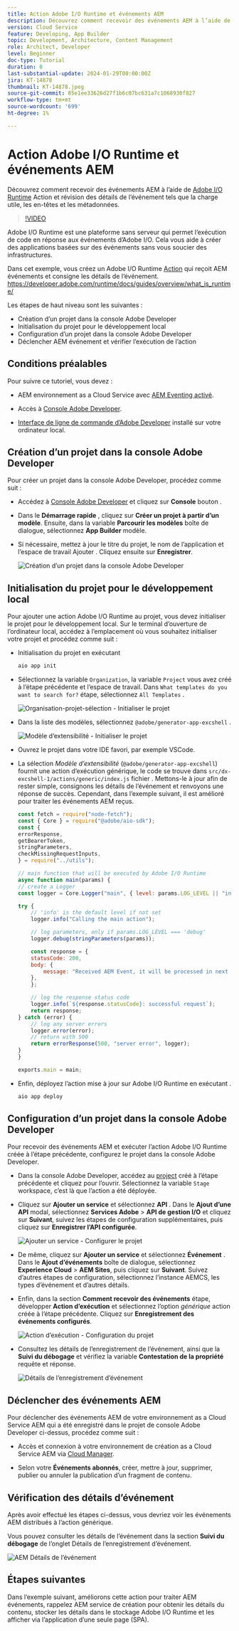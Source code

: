 ```yaml
---
title: Action Adobe I/O Runtime et événements AEM
description: Découvrez comment recevoir des événements AEM à l’aide de l’action Adobe I/O Runtime et consulter les détails de l’événement tels que la charge utile, les en-têtes et les métadonnées.
version: Cloud Service
feature: Developing, App Builder
topic: Development, Architecture, Content Management
role: Architect, Developer
level: Beginner
doc-type: Tutorial
duration: 0
last-substantial-update: 2024-01-29T00:00:00Z
jira: KT-14878
thumbnail: KT-14878.jpeg
source-git-commit: 85e1ee33626d27f1b6c07bc631a7c1068930f827
workflow-type: tm+mt
source-wordcount: '699'
ht-degree: 1%

---
```



# Action Adobe I/O Runtime et événements AEM

Découvrez comment recevoir des événements AEM à l’aide de [Adobe I/O Runtime](https://developer.adobe.com/runtime/docs/guides/overview/what_is_runtime/) Action et révision des détails de l’événement tels que la charge utile, les en-têtes et les métadonnées.

>[!VIDEO](https://video.tv.adobe.com/v/3427053?quality=12&learn=on)

Adobe I/O Runtime est une plateforme sans serveur qui permet l’exécution de code en réponse aux événements d’Adobe I/O. Cela vous aide à créer des applications basées sur des événements sans vous soucier des infrastructures.

Dans cet exemple, vous créez un Adobe I/O Runtime [Action](https://developer.adobe.com/runtime/docs/guides/using/creating_actions/) qui reçoit AEM événements et consigne les détails de l’événement.
https://developer.adobe.com/runtime/docs/guides/overview/what_is_runtime/

Les étapes de haut niveau sont les suivantes :

- Création d’un projet dans la console Adobe Developer
- Initialisation du projet pour le développement local
- Configuration d’un projet dans la console Adobe Developer
- Déclencher AEM événement et vérifier l’exécution de l’action

## Conditions préalables

Pour suivre ce tutoriel, vous devez :

- AEM environnement as a Cloud Service avec [AEM Eventing activé](https://developer.adobe.com/experience-cloud/experience-manager-apis/guides/events/#enable-aem-events-on-your-aem-cloud-service-environment).

- Accès à [Console Adobe Developer](https://developer.adobe.com/developer-console/docs/guides/getting-started/).

- [Interface de ligne de commande d’Adobe Developer](https://developer.adobe.com/runtime/docs/guides/tools/cli_install/) installé sur votre ordinateur local.

## Création d’un projet dans la console Adobe Developer

Pour créer un projet dans la console Adobe Developer, procédez comme suit :

- Accédez à [Console Adobe Developer](https://developer.adobe.com/) et cliquez sur **Console** bouton .

- Dans le **Démarrage rapide** , cliquez sur **Créer un projet à partir d’un modèle**. Ensuite, dans la variable **Parcourir les modèles** boîte de dialogue, sélectionnez **App Builder** modèle.

- Si nécessaire, mettez à jour le titre du projet, le nom de l’application et l’espace de travail Ajouter . Cliquez ensuite sur **Enregistrer**.

  ![Création d’un projet dans la console Adobe Developer](../assets/examples/runtime-action/create-project.png)


## Initialisation du projet pour le développement local

Pour ajouter une action Adobe I/O Runtime au projet, vous devez initialiser le projet pour le développement local. Sur le terminal d’ouverture de l’ordinateur local, accédez à l’emplacement où vous souhaitez initialiser votre projet et procédez comme suit :

- Initialisation du projet en exécutant

  ```bash
  aio app init
  ```

- Sélectionnez la variable `Organization`, la variable `Project` vous avez créé à l’étape précédente et l’espace de travail. Dans `What templates do you want to search for?` étape, sélectionnez `All Templates` .

  ![Organisation-projet-sélection - Initialiser le projet](../assets/examples/runtime-action/all-templates.png)

- Dans la liste des modèles, sélectionnez `@adobe/generator-app-excshell` .

  ![Modèle d’extensibilité - Initialiser le projet](../assets/examples/runtime-action/extensibility-template.png)

- Ouvrez le projet dans votre IDE favori, par exemple VSCode.

- La sélection _Modèle d’extensibilité_ (`@adobe/generator-app-excshell`) fournit une action d’exécution générique, le code se trouve dans `src/dx-excshell-1/actions/generic/index.js` fichier . Mettons-le à jour afin de rester simple, consignons les détails de l’événement et renvoyons une réponse de succès. Cependant, dans l’exemple suivant, il est amélioré pour traiter les événements AEM reçus.

  ```javascript
  const fetch = require("node-fetch");
  const { Core } = require("@adobe/aio-sdk");
  const {
  errorResponse,
  getBearerToken,
  stringParameters,
  checkMissingRequestInputs,
  } = require("../utils");
  
  // main function that will be executed by Adobe I/O Runtime
  async function main(params) {
  // create a Logger
  const logger = Core.Logger("main", { level: params.LOG_LEVEL || "info" });
  
  try {
      // 'info' is the default level if not set
      logger.info("Calling the main action");
  
      // log parameters, only if params.LOG_LEVEL === 'debug'
      logger.debug(stringParameters(params));
  
      const response = {
      statusCode: 200,
      body: {
          message: "Received AEM Event, it will be processed in next example",
      },
      };
  
      // log the response status code
      logger.info(`${response.statusCode}: successful request`);
      return response;
  } catch (error) {
      // log any server errors
      logger.error(error);
      // return with 500
      return errorResponse(500, "server error", logger);
  }
  }
  
  exports.main = main;
  ```

- Enfin, déployez l’action mise à jour sur Adobe I/O Runtime en exécutant .

  ```bash
  aio app deploy
  ```

## Configuration d’un projet dans la console Adobe Developer

Pour recevoir des événements AEM et exécuter l’action Adobe I/O Runtime créée à l’étape précédente, configurez le projet dans la console Adobe Developer.

- Dans la console Adobe Developer, accédez au [project](https://developer.adobe.com/console/projects) créé à l’étape précédente et cliquez pour l’ouvrir. Sélectionnez la variable `Stage` workspace, c’est là que l’action a été déployée.

- Cliquez sur **Ajouter un service** et sélectionnez **API** . Dans le **Ajout d’une API** modal, sélectionnez **Services Adobe** > **API de gestion I/O** et cliquez sur **Suivant**, suivez les étapes de configuration supplémentaires, puis cliquez sur **Enregistrer l’API configurée**.

  ![Ajouter un service - Configurer le projet](../assets/examples/runtime-action/add-io-management-api.png)

- De même, cliquez sur **Ajouter un service** et sélectionnez **Événement** . Dans le **Ajout d’événements** boîte de dialogue, sélectionnez **Experience Cloud** > **AEM Sites**, puis cliquez sur **Suivant**. Suivez d’autres étapes de configuration, sélectionnez l’instance AEMCS, les types d’événement et d’autres détails.

- Enfin, dans la section **Comment recevoir des événements** étape, développer **Action d’exécution** et sélectionnez l’option _générique_ action créée à l’étape précédente. Cliquez sur **Enregistrement des événements configurés**.

  ![Action d’exécution - Configuration du projet ](../assets/examples/runtime-action/select-runtime-action.png)

- Consultez les détails de l’enregistrement de l’événement, ainsi que la **Suivi du débogage** et vérifiez la variable **Contestation de la propriété** requête et réponse.

  ![Détails de l’enregistrement d’événement](../assets/examples/runtime-action/debug-tracing-challenge-probe.png)


## Déclencher des événements AEM

Pour déclencher des événements AEM de votre environnement as a Cloud Service AEM qui a été enregistré dans le projet de console Adobe Developer ci-dessus, procédez comme suit :

- Accès et connexion à votre environnement de création as a Cloud Service AEM via [Cloud Manager](https://my.cloudmanager.adobe.com/).

- Selon votre **Événements abonnés**, créer, mettre à jour, supprimer, publier ou annuler la publication d’un fragment de contenu.

## Vérification des détails d’événement

Après avoir effectué les étapes ci-dessus, vous devriez voir les événements AEM distribués à l’action générique.

Vous pouvez consulter les détails de l’événement dans la section **Suivi du débogage** de l’onglet Détails de l’enregistrement d’événement.

![AEM Détails de l’événement](../assets/examples/runtime-action/aem-event-details.png)


## Étapes suivantes

Dans l’exemple suivant, améliorons cette action pour traiter AEM événements, rappelez AEM service de création pour obtenir les détails du contenu, stocker les détails dans le stockage Adobe I/O Runtime et les afficher via l’application d’une seule page (SPA).

